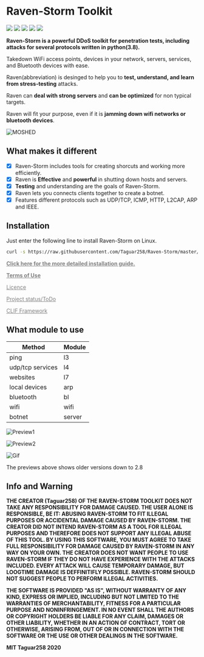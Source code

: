 # Raven-Storm Toolkit

<img src="https://img.shields.io/badge/Python-3.8-blue"> <img src="https://img.shields.io/badge/Status-Beta-orange"> <img src="https://img.shields.io/badge/Version-4-red"> <img src="https://img.shields.io/badge/Licence-MIT-yellowgreen"> <a href="https://taguar258.github.io/Raven-Storm/INSTALLATION"><img src="https://img.shields.io/badge/Download-Now-green"></a>

**Raven-Storm is a powerful DDoS toolkit for penetration tests, including attacks for several protocols written in python(3.8).**

Takedown WiFi access points, devices in your network, servers, services, and Bluetooth devices with ease.

Raven(abbreviation) is desinged to help you to **test, understand, and learn from stress-testing** attacks.

Raven can **deal with strong servers** and **can be optimized** for non typical targets.

Raven will fit your purpose, even if it is **jamming down wifi networks or bluetooth devices**.

![MOSHED](https://user-images.githubusercontent.com/36562445/90558504-77d7ca80-e19c-11ea-9dd5-6ba902934866.gif)

## What makes it different

- [x] Raven-Storm includes tools for creating shorcuts and working more efficiently.
- [x] Raven is **Effective** and **powerful** in shutting down hosts and servers.
- [x] **Testing** and understanding are the goals of Raven-Storm.
- [x] Raven lets you connects clients together to create a botnet.
- [x] Features different protocols such as UDP/TCP, ICMP, HTTP, L2CAP, ARP and IEEE.

## Installation

Just enter the following line to install Raven-Storm on Linux.

```bash
curl -s https://raw.githubusercontent.com/Taguar258/Raven-Storm/master/install.sh | sudo bash -s
```

<a style="color: grey" href="https://taguar258.github.io/Raven-Storm/INSTALLATION"><b>Click here for the more detailed installation guide.</b></a>


<a style="color: grey" href="https://github.com/Taguar258/Raven-Storm/blob/master/README.md#info-and-warning"><b>Terms of Use</b></a>

<a style="color: grey" href="https://github.com/Taguar258/Raven-Storm/blob/master/LICENSE">Licence</a>

<a style="color: grey" href="https://github.com/Taguar258/Raven-Storm/projects/1">Project status/ToDo</a>

<a style="color: grey" href="https://github.com/Taguar258/CLIF/">CLIF Framework</a>

## What module to use

| Method | Module  |
| ------- | --- |
| ping | l3 |
| udp/tcp services | l4 |
| websites | l7 |
| local devices | arp |
| bluetooth | bl |
| wifi | wifi |
| botnet | server |

<!--![Screenshot_20190405_181220](https://user-images.githubusercontent.com/36562445/55641522-60c65180-57ce-11e9-8c65-084edc2bfb45.jpg)-->
![Preview1](https://user-images.githubusercontent.com/36562445/98484349-152c2300-220f-11eb-84a0-1c3c57415d64.png)

![Preview2](https://user-images.githubusercontent.com/36562445/98694260-8552ba00-2371-11eb-9e20-fd5432c90849.png)
<!--![Screenshot_20190405_181220](https://user-images.githubusercontent.com/36562445/63696325-bdc4b180-c81a-11e9-89b8-a7ce24df08ca.png)-->

![Gif](https://user-images.githubusercontent.com/36562445/98694347-a0252e80-2371-11eb-95ec-925e8c98948f.gif)
<!--![render1581110570685](https://user-images.githubusercontent.com/36562445/74067207-f9ce8600-49f8-11ea-9d54-97a056169cf7.gif)-->

The previews above shows older versions down to 2.8

## Info and Warning

__THE CREATOR (Taguar258) OF THE RAVEN-STORM TOOLKIT DOES NOT TAKE ANY RESPONSIBILITY FOR DAMAGE CAUSED. THE USER ALONE IS RESPONSIBLE, BE IT: ABUSING RAVEN-STORM TO FIT ILLEGAL PURPOSES OR ACCIDENTAL DAMAGE CAUSED BY RAVEN-STORM.
THE CREATOR DID NOT INTEND RAVEN-STORM AS A TOOL FOR ILLEGAL PURPOSES AND THEREFORE DOES NOT SUPPORT ANY ILLEGAL ABUSE OF THIS TOOL.
BY USING THIS SOFTWARE, YOU MUST AGREE TO TAKE FULL RESPONSIBILITY FOR DAMAGE CAUSED BY RAVEN-STORM IN ANY WAY ON YOUR OWN.
THE CREATOR DOES NOT WANT PEOPLE TO USE RAVEN-STORM IF THEY DO NOT HAVE EXPERIENCE WITH THE ATTACKS INCLUDED.
EVERY ATTACK WILL CAUSE TEMPORARY DAMAGE, BUT LOOGTIME DAMAGE IS DEFFINITIFLY POSSIBLE.
RAVEN-STORM SHOULD NOT SUGGEST PEOPLE TO PERFORM ILLEGAL ACTIVITIES.__

__THE SOFTWARE IS PROVIDED "AS IS", WITHOUT WARRANTY OF ANY KIND, EXPRESS OR
IMPLIED, INCLUDING BUT NOT LIMITED TO THE WARRANTIES OF MERCHANTABILITY,
FITNESS FOR A PARTICULAR PURPOSE AND NONINFRINGEMENT. IN NO EVENT SHALL THE
AUTHORS OR COPYRIGHT HOLDERS BE LIABLE FOR ANY CLAIM, DAMAGES OR OTHER
LIABILITY, WHETHER IN AN ACTION OF CONTRACT, TORT OR OTHERWISE, ARISING FROM,
OUT OF OR IN CONNECTION WITH THE SOFTWARE OR THE USE OR OTHER DEALINGS IN THE
SOFTWARE.__

**MIT Taguar258 2020**

